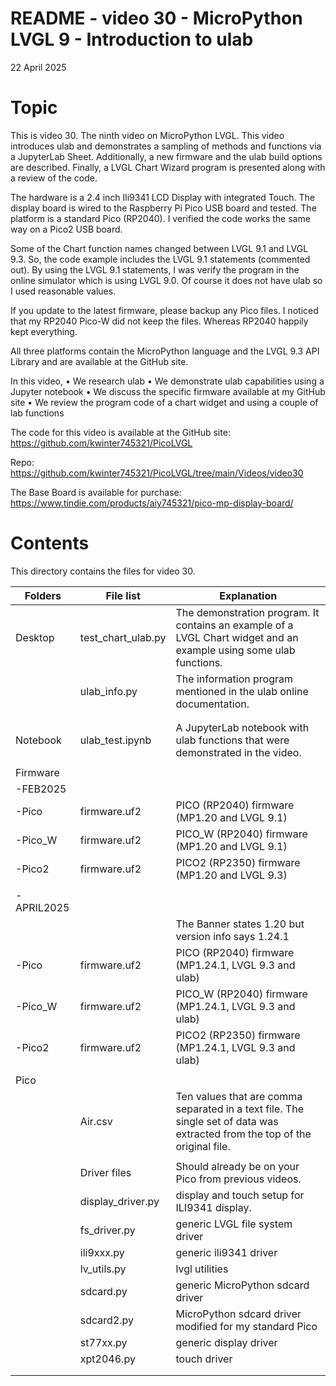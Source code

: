 # README - video 30 - MicroPython LVGL 9 - Introduction to ulab

22 April 2025

# Topic
This is video 30. The ninth video on MicroPython LVGL. This video introduces ulab and demonstrates a sampling of methods and functions via a JupyterLab Sheet.  Additionally, a new firmware and the ulab build options are described.  Finally, a LVGL Chart Wizard program is presented along with a review of the code. 

The hardware is a 2.4 inch Ili9341 LCD Display with integrated Touch. The display board is wired to the Raspberry Pi Pico USB board and tested. The platform is a standard Pico (RP2040).  I verified the code works the same way on a Pico2 USB board.  

Some of the Chart function names changed between LVGL 9.1 and LVGL 9.3.   So, the code example includes the LVGL 9.1 statements (commented out).   By using the LVGL 9.1 statements, I was verify the program in the online simulator which is using LVGL 9.0.  Of course it does not have ulab so I used reasonable values.

If you update to the latest firmware, please backup any Pico files.  I noticed that my RP2040 Pico-W
did not keep the files.  Whereas RP2040 happily kept everything.

All three platforms contain the MicroPython language and the LVGL 9.3 API Library and are available at the GitHub site.

In this video,
    • We research ulab
    • We demonstrate ulab capabilities using a Jupyter notebook
    • We discuss the specific firmware available at my GitHub site
    • We review the program code of a chart widget and using a couple of lab functions

The code for this video is available at the GitHub site:
https://github.com/kwinter745321/PicoLVGL

Repo:
https://github.com/kwinter745321/PicoLVGL/tree/main/Videos/video30

The Base Board is available for purchase:
https://www.tindie.com/products/aiy745321/pico-mp-display-board/


# Contents
This directory contains the files for video 30.  

| Folders | File list | Explanation |
|---------|-----------|-------------|
| Desktop   | test_chart_ulab.py     | The demonstration program. It contains an example of a LVGL Chart widget and an example using some ulab functions. |
|           | ulab_info.py | The information program mentioned in the ulab online documentation. |
|           |                      |                            |
|           |                      |                            |
| Notebook        | ulab_test.ipynb | A JupyterLab notebook  with ulab functions that were demonstrated in the video.
|           |                      |                            |
| Firmware  |                      |                            |
| -FEB2025  |                      |                            |
| -Pico     |firmware.uf2         |   PICO (RP2040) firmware  (MP1.20 and LVGL 9.1)  |
| -Pico_W   |firmware.uf2         |   PICO_W (RP2040) firmware  (MP1.20 and LVGL 9.1)  |
| -Pico2    |firmware.uf2         |   PICO2 (RP2350) firmware  (MP1.20 and LVGL 9.3)  |
|           |                      |                            |
| -APRIL2025|                      |                            |
|           |                     |   The Banner states 1.20 but version info says 1.24.1      |
| -Pico     |firmware.uf2         |   PICO (RP2040) firmware  (MP1.24.1, LVGL 9.3 and ulab)  |
| -Pico_W   |firmware.uf2         |   PICO_W (RP2040) firmware  (MP1.24.1, LVGL 9.3 and ulab)  |
| -Pico2    |firmware.uf2         |   PICO2 (RP2350) firmware  (MP1.24.1, LVGL 9.3 and ulab)  |
|           |                      |                                 |
| Pico      |                      |                             |
|           | Air.csv              |  Ten values that are comma separated in a text file.  The single set of data was extracted from the top of the original file.                            |
|           |                      |                              |
|           |Driver files          | Should already be on your Pico from previous videos. |
|           |   display_driver.py  | display and touch setup for ILI9341 display. |
|           |   fs_driver.py         | generic LVGL file system driver  |
|           |   ili9xxx.py         | generic ili9341 driver  |
|           |   lv_utils.py        | lvgl utilities   |
|           |   sdcard.py          | generic MicroPython sdcard driver   |
|           |   sdcard2.py         | MicroPython sdcard driver modified for my standard Pico  |
|           |   st77xx.py          | generic display driver |
|           |   xpt2046.py         | touch driver           |
|           |                      |                                             |
|           |                      |                                                 |

